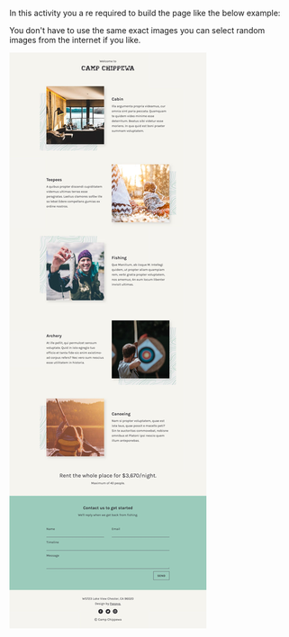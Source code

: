In this activity you a re required to build the page like the below example:

You don't have to use the same exact images you can select random images from the internet if you like.

![alt text](./preview.jpeg)
